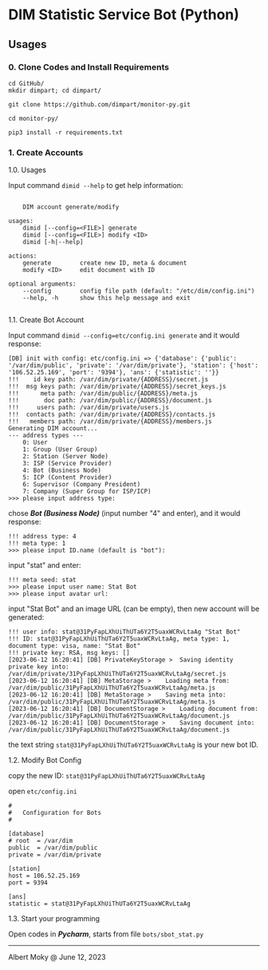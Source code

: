 # DIM Statistic Service Bot (Python)

## Usages

### 0. Clone Codes and Install Requirements

```
cd GitHub/
mkdir dimpart; cd dimpart/

git clone https://github.com/dimpart/monitor-py.git

cd monitor-py/

pip3 install -r requirements.txt
```

### 1. Create Accounts

1.0. Usages

Input command ```dimid --help``` to get help information:

```

    DIM account generate/modify

usages:
    dimid [--config=<FILE>] generate
    dimid [--config=<FILE>] modify <ID>
    dimid [-h|--help]

actions:
    generate        create new ID, meta & document
    modify <ID>     edit document with ID

optional arguments:
    --config        config file path (default: "/etc/dim/config.ini")
    --help, -h      show this help message and exit


```

1.1. Create Bot Account

Input command ```dimid --config=etc/config.ini generate``` and it would response:

```
[DB] init with config: etc/config.ini => {'database': {'public': '/var/dim/public', 'private': '/var/dim/private'}, 'station': {'host': '106.52.25.169', 'port': '9394'}, 'ans': {'statistic': ''}}
!!!    id key path: /var/dim/private/{ADDRESS}/secret.js
!!!  msg keys path: /var/dim/private/{ADDRESS}/secret_keys.js
!!!      meta path: /var/dim/public/{ADDRESS}/meta.js
!!!       doc path: /var/dim/public/{ADDRESS}/document.js
!!!     users path: /var/dim/private/users.js
!!!  contacts path: /var/dim/private/{ADDRESS}/contacts.js
!!!   members path: /var/dim/private/{ADDRESS}/members.js
Generating DIM account...
--- address types ---
    0: User
    1: Group (User Group)
    2: Station (Server Node)
    3: ISP (Service Provider)
    4: Bot (Business Node)
    5: ICP (Content Provider)
    6: Supervisor (Company President)
    7: Company (Super Group for ISP/ICP)
>>> please input address type:
```

chose ***Bot (Business Node)*** (input number "4" and enter), and it would response:

```
!!! address type: 4
!!! meta type: 1
>>> please input ID.name (default is "bot"):
```

input "stat" and enter:

```
!!! meta seed: stat
>>> please input user name: Stat Bot
>>> please input avatar url:
```

input "Stat Bot" and an image URL (can be empty), then new account will be generated:

```
!!! user info: stat@31PyFapLXhUiThUTa6Y2T5uaxWCRvLtaAg "Stat Bot" 
!!! ID: stat@31PyFapLXhUiThUTa6Y2T5uaxWCRvLtaAg, meta type: 1, document type: visa, name: "Stat Bot"
!!! private key: RSA, msg keys: []
[2023-06-12 16:20:41] [DB] PrivateKeyStorage >	Saving identity private key into: /var/dim/private/31PyFapLXhUiThUTa6Y2T5uaxWCRvLtaAg/secret.js
[2023-06-12 16:20:41] [DB] MetaStorage >	Loading meta from: /var/dim/public/31PyFapLXhUiThUTa6Y2T5uaxWCRvLtaAg/meta.js
[2023-06-12 16:20:41] [DB] MetaStorage >	Saving meta into: /var/dim/public/31PyFapLXhUiThUTa6Y2T5uaxWCRvLtaAg/meta.js
[2023-06-12 16:20:41] [DB] DocumentStorage >	Loading document from: /var/dim/public/31PyFapLXhUiThUTa6Y2T5uaxWCRvLtaAg/document.js
[2023-06-12 16:20:41] [DB] DocumentStorage >	Saving document into: /var/dim/public/31PyFapLXhUiThUTa6Y2T5uaxWCRvLtaAg/document.js
```

the text string ```stat@31PyFapLXhUiThUTa6Y2T5uaxWCRvLtaAg``` is your new bot ID.


1.2. Modify Bot Config

copy the new ID: ```stat@31PyFapLXhUiThUTa6Y2T5uaxWCRvLtaAg```

open ```etc/config.ini```

```
#
#   Configuration for Bots
#

[database]
# root  = /var/dim
public  = /var/dim/public
private = /var/dim/private

[station]
host = 106.52.25.169
port = 9394

[ans]
statistic = stat@31PyFapLXhUiThUTa6Y2T5uaxWCRvLtaAg
```

1.3. Start your programming

Open codes in ***Pycharm***, starts from file ```bots/sbot_stat.py```

----
Albert Moky @ June 12, 2023
